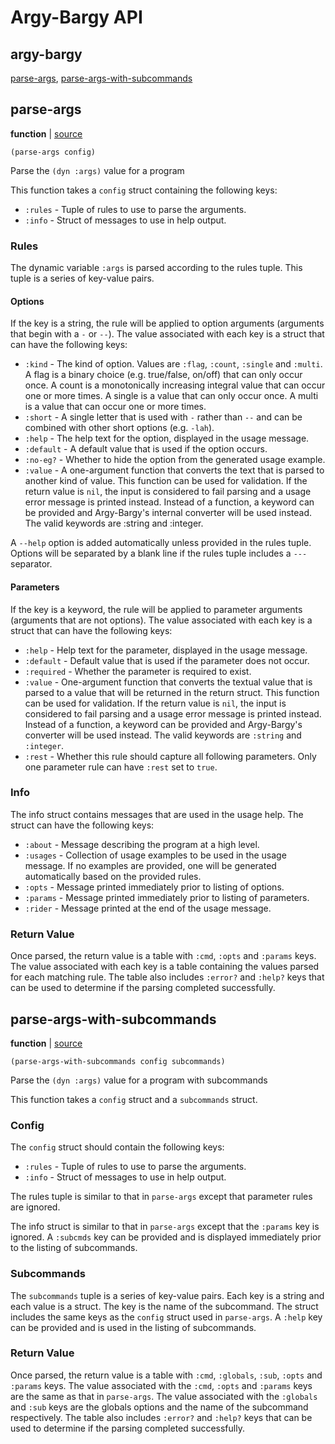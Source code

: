 # Argy-Bargy API

## argy-bargy

[parse-args](#parse-args), [parse-args-with-subcommands](#parse-args-with-subcommands)

## parse-args

**function**  | [source][1]

```janet
(parse-args config)
```

Parse the `(dyn :args)` value for a program

This function takes a `config` struct containing the following keys:

* `:rules` - Tuple of rules to use to parse the arguments.
* `:info` - Struct of messages to use in help output.

### Rules

The dynamic variable `:args` is parsed according to the rules tuple. This
tuple is a series of key-value pairs.

#### Options

If the key is a string, the rule will be applied to option arguments
(arguments that begin with a `-` or `--`). The value associated with each key
is a struct that can have the following keys:

* `:kind` - The kind of option. Values are `:flag`, `:count`, `:single` and
  `:multi`. A flag is a binary choice (e.g. true/false, on/off) that can
  only occur once. A count is a monotonically increasing integral value that
  can occur one or more times. A single is a value that can only occur once.
  A multi is a value that can occur one or more times.
* `:short` - A single letter that is used with `-` rather than `--` and can
  be combined with other short options (e.g. `-lah`).
* `:help` - The help text for the option, displayed in the usage message.
* `:default` - A default value that is used if the option occurs.
* `:no-eg?` - Whether to hide the option from the generated usage example.
* `:value` - A one-argument function that converts the text that is parsed to
  another kind of value. This function can be used for validation. If the
  return value is `nil`, the input is considered to fail parsing and a usage
  error message is printed instead.  Instead of a function, a keyword can be
  provided and Argy-Bargy's internal converter will be used instead. The
  valid keywords are :string and :integer.

A `--help` option is added automatically unless provided in the rules tuple.
Options will be separated by a blank line if the rules tuple includes a
`---` separator.

#### Parameters

If the key is a keyword, the rule will be applied to parameter arguments
(arguments that are not options). The value associated with each key is a
struct that can have the following keys:

* `:help` - Help text for the parameter, displayed in the usage message.
* `:default` - Default value that is used if the parameter does not occur.
* `:required` - Whether the parameter is required to exist.
* `:value` - One-argument function that converts the textual value that is
  parsed to a value that will be returned in the return struct. This function
  can be used for validation. If the return value is `nil`, the input is
  considered to fail parsing and a usage error message is printed instead.
  Instead of a function, a keyword can be provided and Argy-Bargy's converter
  will be used instead. The valid keywords are `:string` and `:integer`.
* `:rest` - Whether this rule should capture all following parameters. Only
  one parameter rule can have `:rest` set to `true`.

### Info

The info struct contains messages that are used in the usage help. The struct
can have the following keys:

* `:about` - Message describing the program at a high level.
* `:usages` - Collection of usage examples to be used in the usage message.
  If no examples are provided, one will be generated automatically based on
  the provided rules.
* `:opts` - Message printed immediately prior to listing of options.
* `:params` - Message printed immediately prior to listing of parameters.
* `:rider` - Message printed at the end of the usage message.

### Return Value

Once parsed, the return value is a table with `:cmd`, `:opts` and `:params`
keys. The value associated with each key is a table containing the values
parsed for each matching rule. The table also includes `:error?` and `:help?`
keys that can be used to determine if the parsing completed successfully.

[1]: argy-bargy.janet#L534

## parse-args-with-subcommands

**function**  | [source][2]

```janet
(parse-args-with-subcommands config subcommands)
```

Parse the `(dyn :args)` value for a program with subcommands

This function takes a `config` struct and a `subcommands` struct.

### Config

The `config` struct should contain the following keys:

* `:rules` - Tuple of rules to use to parse the arguments.
* `:info` - Struct of messages to use in help output.

The rules tuple is similar to that in `parse-args` except that parameter
rules are ignored.

The info struct is similar to that in `parse-args` except that the `:params`
key is ignored. A `:subcmds` key can be provided and is displayed immediately
prior to the listing of subcommands.

### Subcommands

The `subcommands` tuple is a series of key-value pairs. Each key is a string
and each value is a struct. The key is the name of the subcommand. The struct
includes the same keys as the `config` struct used in `parse-args`. A `:help`
key can be provided and is used in the listing of subcommands.

### Return Value

Once parsed, the return value is a table with `:cmd`, `:globals`, `:sub`,
`:opts` and `:params` keys.  The value associated with the `:cmd`, `:opts`
and `:params` keys are the same as that in `parse-args`. The value associated
with the `:globals` and `:sub` keys are the globals options and the name of
the subcommand respectively. The table also includes `:error?` and `:help?`
keys that can be used to determine if the parsing completed successfully.

[2]: argy-bargy.janet#L658

